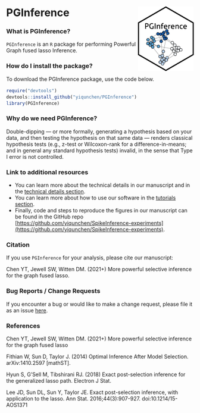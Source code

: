 # PGInference <img src="man/figures/PGInference_sticker.png" align="right" width="150px"/>

### What is PGInference?

`PGInference` is an `R` package for performing Powerful Graph fused lasso Inference.

### How do I install the package?

To download the PGInference package, use the code below.
``` r
require("devtools")
devtools::install_github("yiqunchen/PGInference")
library(PGInference)
```

### Why do we need PGInference?
Double-dipping &mdash; or more formally, generating a hypothesis based on your data, and then testing the hypothesis on that same data &mdash; renders classical hypothesis tests (e.g., z-test or Wilcoxon-rank for a difference-in-means; and in general any standard hypothesis tests) invalid, in the sense that Type I error is not controlled.

### Link to additional resources
* You can learn more about the technical details in our manuscript and in the [technical details section](https://yiqunchen.github.io/SpikeInference/articles/technical_details.html).
* You can learn more about how to use our software in the  [tutorials section](https://yiqunchen.github.io/SpikeInference/articles/Tutorials.html).
* Finally, code and steps to reproduce the figures in our manuscript can be found in the GitHub repo [https://github.com/yiqunchen/SpikeInference-experiments](https://github.com/yiqunchen/SpikeInference-experiments).

### Citation

If you use `PGInference` for your analysis, please cite our manuscript:

Chen YT, Jewell SW, Witten DM. (2021+) More powerful selective inference for the graph fused lasso.

### Bug Reports / Change Requests

If you encounter a bug or would like to make a change request, please file it as an issue [here](https://github.com/yiqunchen/PGInference/issues).

### References

Chen YT, Jewell SW, Witten DM. (2021+) More powerful selective inference for the graph fused lasso

Fithian W, Sun D, Taylor J. (2014) Optimal Inference After Model Selection. arXiv:1410.2597 [mathST]. 

Hyun S, G’Sell M, Tibshirani RJ. (2018) Exact post-selection inference for the generalized lasso path. Electron J Stat.

Lee JD, Sun DL, Sun Y, Taylor JE. Exact post-selection inference, with application to the lasso. Ann Stat. 2016;44(3):907-927. doi:10.1214/15-AOS1371


